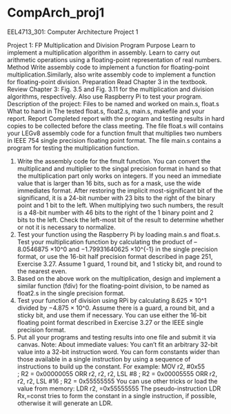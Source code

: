 # CompArch_proj1
EEL4713_301: Computer Architecture Project 1 

Project 1: FP Multiplication and Division Program 
Purpose 
Learn to implement a multiplication algorithm in assembly. Learn to 
carry out arithmetic operations using a floating-point representation of 
real numbers.  
Method 
Write assembly code to implement a function for floating-point 
multiplication.Similarly, also write assembly code to implement a 
function for floating-point division. 
Preparation 
Read Chapter 3 in the textbook. Review Chapter 3: Fig. 3.5 and Fig. 3.11 
for the multiplication and division algorithms, respectively. Also use 
Raspberry Pi to test your program. 
Description of the project: 
Files to be named and worked on 
main.s, float.s 
What to hand in 
The tested float.s, float2.s, main.s, makefile and your report. 
Report 
Completed report with the program and testing results in hard copies to 
be collected before the class meeting. 
The file float.s will contains your LEGv8 assembly code for a function 
fmult that multiplies two numbers in IEEE 754 single precision floating point 
format. The file main.s contains a program for testing the multiplication 
function. 
1. Write the assembly code for the fmult function. You can convert the 
multiplicand and multiplier to the singal precision format in hand so 
that the multiplication part only works on integers. If you need an 
immediate value that is larger than 16 bits, such as for a mask, use the 
wide immediates format. After restoring the implicit most-significant 
bit of the significand, it is a 24-bit number with 23 bits to the right 
of the binary point and 1 bit to the left. When multiplying two such 
numbers, the result is a 48-bit number with 46 bits to the right of the 
1 
binary point and 2 bits to the left. Check the left-most bit of the 
result to determine whether or not it is necessary to normalize. 
2. Test your function using the Raspberry Pi by loading main.s and 
float.s. Test your multiplication function by calculating the product 
of  –8.0546875 ×10^0 and −1.79931640625 ×10^{-1} in the single 
precision format, or use the 16-bit half precision format described in 
page 251, Exercise 3.27. Assume 1 guard, 1 round bit, and 1 sticky bit, 
and round to the nearest even. 
3. Based on the above work on the multiplication, design and implement a 
similar function (fdiv) for the floating-point division, to be named as 
float2.s in the single precision format.  
4. Test your function of division using RPi by calculating 8.625 × 10^1 
divided by −4.875 × 10^0. Assume there is a guard, a round bit, and a 
sticky bit, and use them if necessary. You can use either the 16-bit 
floating point format described in Exercise 3.27 or the IEEE single 
precision format. 
5. Put all your programs and testing results into one file and submit it 
via canvas. 
Note: About immediate values: 
You can’t fit an arbitrary 32-bit value into a 32-bit instruction word. 
You can form constants wider than those available in a single instruction by 
using a sequence of instructions to build up the constant. For example: 
MOV r2, #0x55           
; R2 = 0x00000055 
ORR r2, r2, r2, LSL #8  ; R2 = 0x00005555 
ORR r2, r2, r2, LSL #16 ; R2 = 0x55555555 
You can use other tricks or load the value from memory: 
LDR r2, =0x55555555 
The pseudo-instruction LDR Rx,=const tries to form the constant in a single 
instruction, if possible, otherwise it will generate an LDR.
